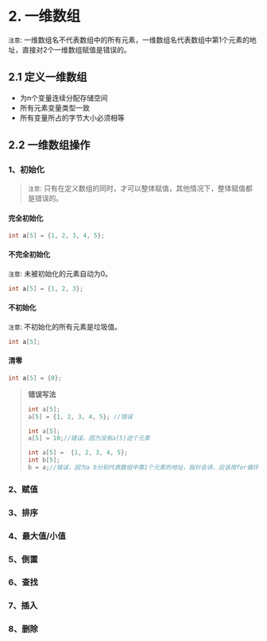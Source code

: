 # 2. 一维数组

`注意`: 一维数组名不代表数组中的所有元素，一维数组名代表数组中第1个元素的地址，直接对2个一维数组赋值是错误的。

## 2.1 定义一维数组

* 为n个变量连续分配存储空间
* 所有元素变量类型一致
* 所有变量所占的字节大小必须相等


## 2.2 一维数组操作

### 1、初始化

> `注意`: 只有在定义数组的同时，才可以整体赋值，其他情况下，整体赋值都是错误的。

#### 完全初始化
  
```c
int a[5] = {1, 2, 3, 4, 5};
```

#### 不完全初始化

`注意`: 未被初始化的元素自动为0。
```c
int a[5] = {1, 2, 3};
```

#### 不初始化
  
`注意`: 不初始化的所有元素是垃圾值。

```c
int a[5];
```

#### 清零
```c
int a[5] = {0};
```

> **错误写法**
> ```c
> int a[5];
> a[5] = {1, 2, 3, 4, 5}; //错误
> ```
> 
> ```c
> int a[5];
> a[5] = 10;//错误，因为没有a[5]这个元素
> ```
> ```c
> int a[5] =  {1, 2, 3, 4, 5};
> int b[5];
> b = a;//错误，因为a b分别代表数组中第1个元素的地址，指针会讲，应该用for循环去写
> ```

### 2、赋值
### 3、排序
### 4、最大值/小值
### 5、倒置
### 6、查找
### 7、插入
### 8、删除
    